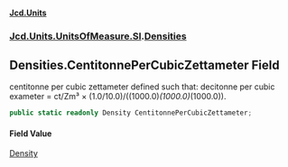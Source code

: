 #### [Jcd.Units](index.md 'index')
### [Jcd.Units.UnitsOfMeasure.SI](Jcd.Units.UnitsOfMeasure.SI.md 'Jcd.Units.UnitsOfMeasure.SI').[Densities](Densities.md 'Jcd.Units.UnitsOfMeasure.SI.Densities')

## Densities.CentitonnePerCubicZettameter Field

centitonne per cubic zettameter defined such that: decitonne per cubic exameter = ct/Zm³ × (1.0/10.0)/((1000.0)*(1000.0)*(1000.0)).

```csharp
public static readonly Density CentitonnePerCubicZettameter;
```

#### Field Value
[Density](Density.md 'Jcd.Units.UnitTypes.Density')